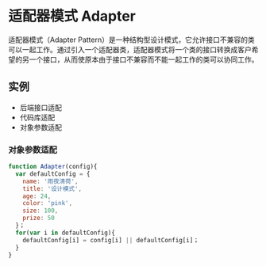 # 适配器模式 Adapter

适配器模式（Adapter Pattern）是一种结构型设计模式，它允许接口不兼容的类可以一起工作。通过引入一个适配器类，适配器模式将一个类的接口转换成客户希望的另一个接口，从而使原本由于接口不兼容而不能一起工作的类可以协同工作。

## 实例

- 后端接口适配
- 代码库适配
- 对象参数适配

### 对象参数适配

```js
function Adapter(config){
  var defaultConfig = {
    name: '雨夜清荷',
    title: '设计模式',
    age: 24,
    color: 'pink',
    size: 100,
    prize: 50
  }；
  for(var i in defaultConfig){
    defaultConfig[i] = config[i] || defaultConfig[i]；
  }
}
```

